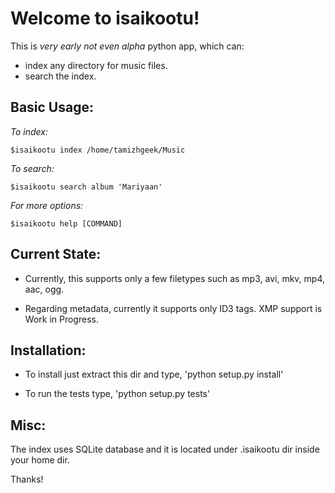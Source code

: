 Welcome to **isaikootu**!
=========================
This is _very early not even alpha_ python app, which can: 
 * index any directory for music files.
 * search the index.

Basic Usage:
------------
  *To index:*      
  
  
    
    $isaikootu index /home/tamizhgeek/Music
    
    
    
  *To search:*
  
    
    
    $isaikootu search album 'Mariyaan' 
    
    
    
  *For more options:*
  
    
    
    $isaikootu help [COMMAND]
    
    


Current State:
--------------
* Currently, this supports only a few filetypes such as mp3, avi, mkv, mp4, aac, ogg. 

* Regarding metadata, currently it supports only ID3 tags. XMP support is Work in Progress.



Installation:
-------------

* To install just extract this dir and type, 'python setup.py install'

* To run the tests type, 'python setup.py tests'

Misc:
-----
The index uses SQLite database and it is located under .isaikootu dir inside your home dir.

Thanks!

